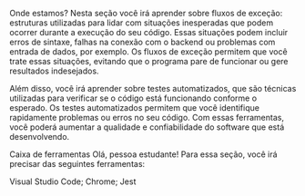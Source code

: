 Onde estamos?
Nesta seção você irá aprender sobre fluxos de exceção: estruturas utilizadas para lidar com situações inesperadas que podem ocorrer durante a execução do seu código. Essas situações podem incluir erros de sintaxe, falhas na conexão com o backend ou problemas com entrada de dados, por exemplo. Os fluxos de exceção permitem que você trate essas situações, evitando que o programa pare de funcionar ou gere resultados indesejados.

Além disso, você irá aprender sobre testes automatizados, 
que são técnicas utilizadas para verificar se o código está 
funcionando conforme o esperado. Os testes automatizados permitem 
que você identifique rapidamente problemas ou erros no seu código.
Com essas ferramentas, você poderá aumentar a qualidade e confiabilidade do software que está desenvolvendo.

Caixa de ferramentas
Olá, pessoa estudante! Para essa seção, você irá precisar das seguintes ferramentas:

Visual Studio Code;
Chrome;
Jest
